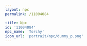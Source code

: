 ```yaml
---
layout: npc
permalink: /11004084

title: Npc
id: '11004084'
npc_name: 'Torchy'
icon_url: 'portrait/npc/dummy_p.png'
---
```

